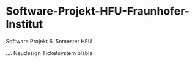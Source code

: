 # Software-Projekt-HFU-Fraunhofer-Institut

Software Projekt 6. Semester HFU

....
Neudesign Ticketsystem
blabla
